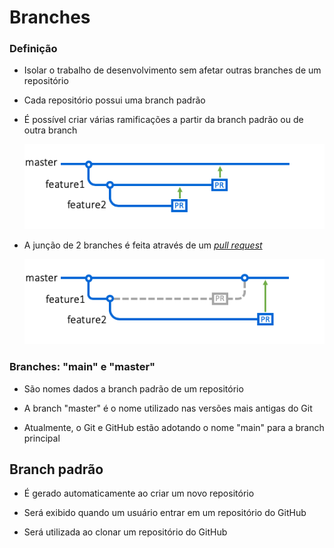 # Branches

### Definição

* Isolar o trabalho de desenvolvimento sem afetar outras branches de um repositório

* Cada repositório possui uma branch padrão

* É possível criar várias ramificações a partir da branch padrão ou de outra branch

  ![](./assets/pr-retargeting-diagram1.png)

<!-- markdown-link-check-disable-next-line -->
* A junção de 2 branches é feita através de um [*pull request*](https://docs.github.com/pt/github/collaborating-with-pull-requests/proposing-changes-to-your-work-with-pull-requests/about-pull-requests)

  ![](./assets/pr-retargeting-diagram2.png)

### Branches: "main" e "master"

* São nomes dados a branch padrão de um repositório

* A branch "master" é o nome utilizado nas versões mais antigas do Git

* Atualmente, o Git e GitHub estão adotando o nome "main" para a branch principal

## Branch padrão

* É gerado automaticamente ao criar um novo repositório

* Será exibido quando um usuário entrar em um repositório do GitHub

* Será utilizada ao clonar um repositório do GitHub